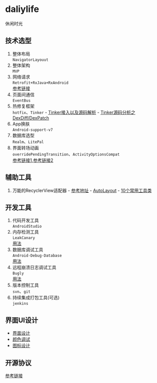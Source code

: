 # daliylife
休闲时光  
## 技术选型
  1. 整体布局 
	</br>`NavigatorLayouut`
  2. 整体架构
	</br>`MVP`
  3. 网络请求
	</br>`Retrofit+RxJava+RxAndroid`
	</br>[参考链接](http://gank.io/\post/56e80c2c677659311bed9841)
  4. 页面间通信
	</br>`EventBus`
  5. 热修复框架
	</br>`hotfix`、`Tinker`
	- [Tinker接入以及源码解析](http://blog.csdn.net/lmj623565791/article/details/54882693)
	- [Tinker源码分析之DexDiff/DexPatch](http://blog.csdn.net/lmj623565791/article/details/60874334)
  6. App换肤
	</br>`Android-support-v7` 
  7. 数据库选型
	</br>`Realm`、`LitePal`
  8. 界面转场动画
	</br>`overridePendingTransition`、`ActivityOptionsCompat`</br>[参考链接1](http://blog.csdn.net/qibin0506/article/details/48129139),[参考链接2](http://blog.csdn.net/qibin0506/article/details/49069089)
## 辅助工具
  1. 万能的RecyclerView适配器
	- [参考地址](http://blog.csdn.net/lmj623565791/article/details/51118836)
	- [AutoLayout](http://blog.csdn.net/lmj623565791/article/details/49990941)
	- [10个常用工具类](http://blog.csdn.net/lmj623565791/article/details/38965311)
## 开发工具
  1. 代码开发工具
	</br>`AndroidStudio`
  2. 内存检测工具
	</br>`LeakCanary`
	</br>[用法](http://www.jcodecraeer.com/a/anzhuokaifa/androidkaifa/2015/0509/2854.html)
  3. 数据库调试工具
	</br>`Android-Debug-Database`
	</br>[用法](http://www.tuicool.com/articles/jiey6rf)
  4. 远程崩溃日志调试工具
	</br>`Bugly`
	</br>[用法](https://bugly.qq.com/docs/user-guide/instruction-manual-android/?v=20170307182353)
  5. 版本控制工具
	</br>`svn`、`git`
  6. 持续集成打包工具(可选)
	</br>`jenkins`

## 界面UI设计
- [界面设计](www.uplabs.com)
- [颜色调试](colordrop.io)
- [图标设计](www.iconfont.com)

## 开源协议
  [参考链接](http://www.jianshu.com/p/cceeafb019ed)
